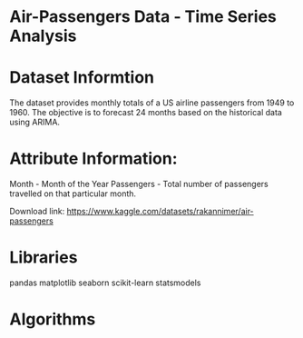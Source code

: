 # Air-Passengers Data - Time Series Analysis

# Dataset Informtion

The dataset provides monthly totals of a US airline passengers from 1949 to 1960. The objective is to forecast 24 months based on the historical data using ARIMA.

# Attribute Information:
Month - Month of the Year
Passengers - Total number of passengers travelled on that particular month.

Download link: https://www.kaggle.com/datasets/rakannimer/air-passengers

# Libraries
pandas
matplotlib
seaborn
scikit-learn
statsmodels
# Algorithms
